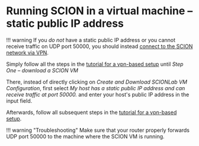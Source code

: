 # Running SCION in a virtual machine &ndash; static public IP address

!!! warning
    If you *do not* have a static public IP address or you cannot receive traffic on UDP port 50000, you should instead [connect to the SCION network via VPN](dynamic_ip).

Simply follow all the steps in the [tutorial for a vpn-based setup](virtual_machine_setup/dynamic_ip) until *Step One &ndash; download a SCION VM*

There, instead of directly clicking on *Create and Download SCIONLab VM Configuration*, first select *My host has a static public IP address and can receive traffic at port 50000.* and enter your host's public IP address in the input field.

Afterwards, follow all subsequent steps in the [tutorial for a vpn-based setup](virtual_machine_setup/dynamic_ip).

!!! warning "Troubleshooting"
    Make sure that your router properly forwards UDP port 50000 to the machine where the SCION VM is running.

